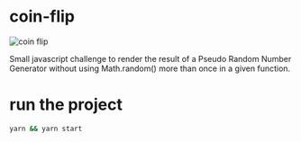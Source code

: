 # coin-flip

![coin flip](https://i.imgur.com/B59FGfT.png)

Small javascript challenge to render the result of a Pseudo Random Number Generator without using Math.random() more than once in a given function.

# run the project
```bash
yarn && yarn start
```
